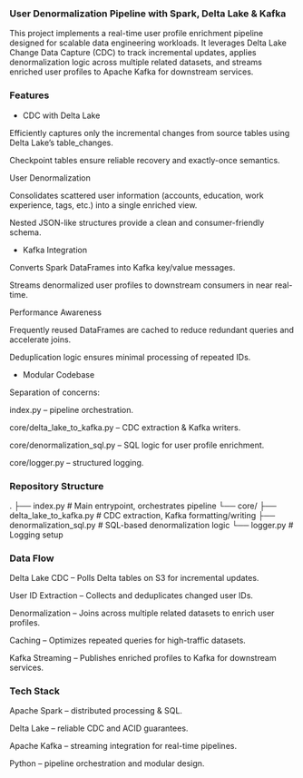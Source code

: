 ### User Denormalization Pipeline with Spark, Delta Lake & Kafka ###

This project implements a real-time user profile enrichment pipeline designed for scalable data engineering workloads. It leverages Delta Lake Change Data Capture (CDC) to track incremental updates, applies denormalization logic across multiple related datasets, and streams enriched user profiles to Apache Kafka for downstream services.

### Features ###

* CDC with Delta Lake

Efficiently captures only the incremental changes from source tables using Delta Lake’s table_changes.

Checkpoint tables ensure reliable recovery and exactly-once semantics.

User Denormalization

Consolidates scattered user information (accounts, education, work experience, tags, etc.) into a single enriched view.

Nested JSON-like structures provide a clean and consumer-friendly schema.


* Kafka Integration

Converts Spark DataFrames into Kafka key/value messages.

Streams denormalized user profiles to downstream consumers in near real-time.

Performance Awareness

Frequently reused DataFrames are cached to reduce redundant queries and accelerate joins.

Deduplication logic ensures minimal processing of repeated IDs.


* Modular Codebase

Separation of concerns:

index.py – pipeline orchestration.

core/delta_lake_to_kafka.py – CDC extraction & Kafka writers.

core/denormalization_sql.py – SQL logic for user profile enrichment.

core/logger.py – structured logging.


### Repository Structure ###
.
├── index.py                        # Main entrypoint, orchestrates pipeline
└── core/
    ├── delta_lake_to_kafka.py      # CDC extraction, Kafka formatting/writing
    ├── denormalization_sql.py      # SQL-based denormalization logic
    └── logger.py                   # Logging setup

### Data Flow ###

Delta Lake CDC – Polls Delta tables on S3 for incremental updates.

User ID Extraction – Collects and deduplicates changed user IDs.

Denormalization – Joins across multiple related datasets to enrich user profiles.

Caching – Optimizes repeated queries for high-traffic datasets.

Kafka Streaming – Publishes enriched profiles to Kafka for downstream services.

### Tech Stack ### 

Apache Spark – distributed processing & SQL.

Delta Lake – reliable CDC and ACID guarantees.

Apache Kafka – streaming integration for real-time pipelines.

Python – pipeline orchestration and modular design.

